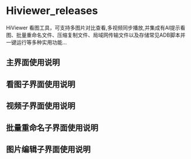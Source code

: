 # Hiviewer_releases

HiViewer 看图工具，可支持多图片对比查看,多视频同步播放,并集成有AI提示看图、批量重命名文件、压缩复制文件、局域网传输文件以及存储常见ADB脚本并一键运行等多种实用功能...

## 主界面使用说明



## 看图子界面使用说明



## 视频子界面使用说明



## 批量重命名子界面使用说明



## 图片编辑子界面使用说明




